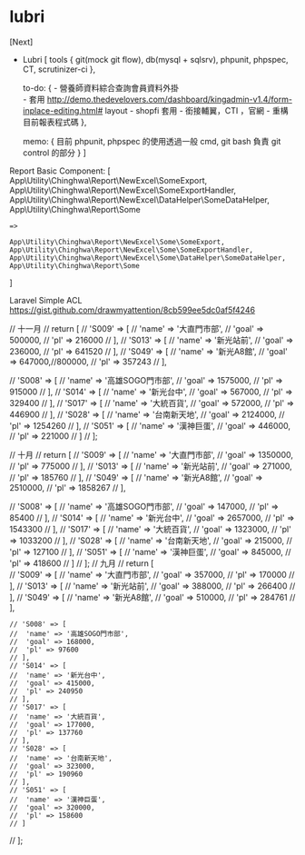 # lubri
[Next]

- Lubri [
    tools {
        git(mock git flow),
        db(mysql + sqlsrv),
        phpunit,
        phpspec,
        CT,
        scrutinizer-ci
    },

    to-do: {
        - 營養師資料綜合查詢會員資料外掛   
        - 套用 http://demo.thedevelovers.com/dashboard/kingadmin-v1.4/form-inplace-editing.html# layout
        - shopfi 套用
        - 銜接輔翼，CTI ，官網
        - 重構目前報表程式碼
    },

    memo: {
        目前 phpunit, phpspec 的使用透過一般 cmd, git bash 負責 git control 的部分
    }
]


Report Basic Component:
[
    App\Utility\Chinghwa\Report\NewExcel\SomeExport, 
    App\Utility\Chinghwa\Report\NewExcel\SomeExportHandler,
    App\Utility\Chinghwa\Report\NewExcel\DataHelper\SomeDataHelper,
    App\Utility\Chinghwa\Report\Some

    => 

    App\Utility\Chinghwa\Report\NewExcel\Some\SomeExport, 
    App\Utility\Chinghwa\Report\NewExcel\Some\SomeExportHandler,
    App\Utility\Chinghwa\Report\NewExcel\Some\DataHelper\SomeDataHelper,
    App\Utility\Chinghwa\Report\Some
]

Laravel Simple ACL
https://gist.github.com/drawmyattention/8cb599ee5dc0af5f4246


// 十一月
// return [
//     'S009' => [
//         'name' => '大直門市部',
//         'goal' => 500000,
//         'pl' => 216000 
//     ],
//     'S013' => [
//         'name' => '新光站前',
//         'goal' => 236000,
//         'pl' => 641520 
//     ],
//     'S049' => [
//         'name' => '新光A8館',
//         'goal' => 647000,//800000,
//         'pl' => 357243 
//     ],

//     'S008' => [
//         'name' => '高雄SOGO門市部',
//         'goal' => 1575000,
//         'pl' => 915000 
//     ],
//     'S014' => [
//         'name' => '新光台中',
//         'goal' => 567000,
//         'pl' => 329400 
//     ],
//     'S017' => [
//         'name' => '大統百貨',
//         'goal' => 572000,
//         'pl' => 446900 
//     ],
//     'S028' => [
//         'name' => '台南新天地',
//         'goal' => 2124000,
//         'pl' => 1254260 
//     ],
//     'S051' => [
//         'name' => '漢神巨蛋',
//         'goal' => 446000,
//         'pl' => 221000 
//     ]
// ];

// 十月
// return [
//     'S009' => [
//         'name' => '大直門市部',
//         'goal' => 1350000,
//         'pl' => 775000 
//     ],
//     'S013' => [
//         'name' => '新光站前',
//         'goal' => 271000,
//         'pl' => 185760 
//     ],
//     'S049' => [
//         'name' => '新光A8館',
//         'goal' => 2510000,
//         'pl' => 1858267 
//     ],

//     'S008' => [
//         'name' => '高雄SOGO門市部',
//         'goal' => 147000,
//         'pl' => 85400 
//     ],
//     'S014' => [
//         'name' => '新光台中',
//         'goal' => 2657000,
//         'pl' => 1543300 
//     ],
//     'S017' => [
//         'name' => '大統百貨',
//         'goal' => 1323000,
//         'pl' => 1033200 
//     ],
//     'S028' => [
//         'name' => '台南新天地',
//         'goal' => 215000,
//         'pl' => 127100 
//     ],
//     'S051' => [
//         'name' => '漢神巨蛋',
//         'goal' => 845000,
//         'pl' => 418600 
//     ]
// ];
// 九月
//   return [        
    // 'S009' => [
    //  'name' => '大直門市部',
    //  'goal' => 357000,
    //  'pl' => 170000
    // ],
    // 'S013' => [
    //  'name' => '新光站前',
    //  'goal' => 388000,
    //  'pl' => 266400
    // ],
    // 'S049' => [
    //  'name' => '新光A8館',
    //  'goal' => 510000,
    //  'pl' => 284761
    // ],

    // 'S008' => [
    //  'name' => '高雄SOGO門市部',
    //  'goal' => 168000,
    //  'pl' => 97600
    // ],
    // 'S014' => [
    //  'name' => '新光台中',
    //  'goal' => 415000,
    //  'pl' => 240950
    // ],
    // 'S017' => [
    //  'name' => '大統百貨',
    //  'goal' => 177000,
    //  'pl' => 137760
    // ],
    // 'S028' => [
    //  'name' => '台南新天地',
    //  'goal' => 323000,
    //  'pl' => 190960
    // ],
    // 'S051' => [
    //  'name' => '漢神巨蛋',
    //  'goal' => 320000,
    //  'pl' => 158600
    // ]
//   ];
